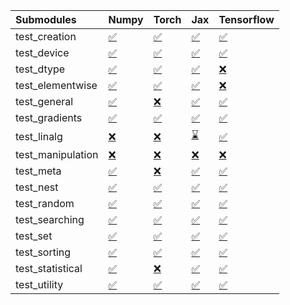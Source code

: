 | Submodules        | Numpy                                                                                                                           | Torch                                                                                                                           | Jax                                                                                                                             | Tensorflow                                                                                                                      |
|:------------------|:--------------------------------------------------------------------------------------------------------------------------------|:--------------------------------------------------------------------------------------------------------------------------------|:--------------------------------------------------------------------------------------------------------------------------------|:--------------------------------------------------------------------------------------------------------------------------------|
| test_creation     | <a href="https://github.com/unifyai/ivy/runs/7969168048?check_suite_focus=true" rel="noopener noreferrer" target="_blank">✅</a> | <a href="https://github.com/unifyai/ivy/runs/7969170171?check_suite_focus=true" rel="noopener noreferrer" target="_blank">✅</a> | <a href="https://github.com/unifyai/ivy/runs/7969172155?check_suite_focus=true" rel="noopener noreferrer" target="_blank">✅</a> | <a href="https://github.com/unifyai/ivy/runs/7969174066?check_suite_focus=true" rel="noopener noreferrer" target="_blank">✅</a> |
| test_device       | <a href="https://github.com/unifyai/ivy/runs/7969168184?check_suite_focus=true" rel="noopener noreferrer" target="_blank">✅</a> | <a href="https://github.com/unifyai/ivy/runs/7969170300?check_suite_focus=true" rel="noopener noreferrer" target="_blank">✅</a> | <a href="https://github.com/unifyai/ivy/runs/7969172261?check_suite_focus=true" rel="noopener noreferrer" target="_blank">✅</a> | <a href="https://github.com/unifyai/ivy/runs/7969174241?check_suite_focus=true" rel="noopener noreferrer" target="_blank">✅</a> |
| test_dtype        | <a href="https://github.com/unifyai/ivy/runs/7969168329?check_suite_focus=true" rel="noopener noreferrer" target="_blank">✅</a> | <a href="https://github.com/unifyai/ivy/runs/7969170440?check_suite_focus=true" rel="noopener noreferrer" target="_blank">✅</a> | <a href="https://github.com/unifyai/ivy/runs/7969172367?check_suite_focus=true" rel="noopener noreferrer" target="_blank">✅</a> | <a href="https://github.com/unifyai/ivy/runs/7969174348?check_suite_focus=true" rel="noopener noreferrer" target="_blank">❌</a> |
| test_elementwise  | <a href="https://github.com/unifyai/ivy/runs/7969168446?check_suite_focus=true" rel="noopener noreferrer" target="_blank">✅</a> | <a href="https://github.com/unifyai/ivy/runs/7969170561?check_suite_focus=true" rel="noopener noreferrer" target="_blank">✅</a> | <a href="https://github.com/unifyai/ivy/runs/7969172487?check_suite_focus=true" rel="noopener noreferrer" target="_blank">✅</a> | <a href="https://github.com/unifyai/ivy/runs/7969174491?check_suite_focus=true" rel="noopener noreferrer" target="_blank">❌</a> |
| test_general      | <a href="https://github.com/unifyai/ivy/runs/7969168559?check_suite_focus=true" rel="noopener noreferrer" target="_blank">✅</a> | <a href="https://github.com/unifyai/ivy/runs/7969170702?check_suite_focus=true" rel="noopener noreferrer" target="_blank">❌</a> | <a href="https://github.com/unifyai/ivy/runs/7969172594?check_suite_focus=true" rel="noopener noreferrer" target="_blank">✅</a> | <a href="https://github.com/unifyai/ivy/runs/7969174614?check_suite_focus=true" rel="noopener noreferrer" target="_blank">✅</a> |
| test_gradients    | <a href="https://github.com/unifyai/ivy/runs/7969168689?check_suite_focus=true" rel="noopener noreferrer" target="_blank">✅</a> | <a href="https://github.com/unifyai/ivy/runs/7969170807?check_suite_focus=true" rel="noopener noreferrer" target="_blank">✅</a> | <a href="https://github.com/unifyai/ivy/runs/7969172719?check_suite_focus=true" rel="noopener noreferrer" target="_blank">✅</a> | <a href="https://github.com/unifyai/ivy/runs/7969174755?check_suite_focus=true" rel="noopener noreferrer" target="_blank">✅</a> |
| test_linalg       | <a href="https://github.com/unifyai/ivy/runs/7969168814?check_suite_focus=true" rel="noopener noreferrer" target="_blank">❌</a> | <a href="https://github.com/unifyai/ivy/runs/7969170943?check_suite_focus=true" rel="noopener noreferrer" target="_blank">❌</a> | <a href="https://github.com/unifyai/ivy/runs/7969172822?check_suite_focus=true" rel="noopener noreferrer" target="_blank">⌛</a> | <a href="https://github.com/unifyai/ivy/runs/7969174912?check_suite_focus=true" rel="noopener noreferrer" target="_blank">✅</a> |
| test_manipulation | <a href="https://github.com/unifyai/ivy/runs/7969168915?check_suite_focus=true" rel="noopener noreferrer" target="_blank">❌</a> | <a href="https://github.com/unifyai/ivy/runs/7969171081?check_suite_focus=true" rel="noopener noreferrer" target="_blank">❌</a> | <a href="https://github.com/unifyai/ivy/runs/7969172944?check_suite_focus=true" rel="noopener noreferrer" target="_blank">❌</a> | <a href="https://github.com/unifyai/ivy/runs/7969175023?check_suite_focus=true" rel="noopener noreferrer" target="_blank">❌</a> |
| test_meta         | <a href="https://github.com/unifyai/ivy/runs/7969169049?check_suite_focus=true" rel="noopener noreferrer" target="_blank">✅</a> | <a href="https://github.com/unifyai/ivy/runs/7969171190?check_suite_focus=true" rel="noopener noreferrer" target="_blank">❌</a> | <a href="https://github.com/unifyai/ivy/runs/7969173058?check_suite_focus=true" rel="noopener noreferrer" target="_blank">✅</a> | <a href="https://github.com/unifyai/ivy/runs/7969175134?check_suite_focus=true" rel="noopener noreferrer" target="_blank">✅</a> |
| test_nest         | <a href="https://github.com/unifyai/ivy/runs/7969169172?check_suite_focus=true" rel="noopener noreferrer" target="_blank">✅</a> | <a href="https://github.com/unifyai/ivy/runs/7969171312?check_suite_focus=true" rel="noopener noreferrer" target="_blank">✅</a> | <a href="https://github.com/unifyai/ivy/runs/7969173186?check_suite_focus=true" rel="noopener noreferrer" target="_blank">✅</a> | <a href="https://github.com/unifyai/ivy/runs/7969175293?check_suite_focus=true" rel="noopener noreferrer" target="_blank">✅</a> |
| test_random       | <a href="https://github.com/unifyai/ivy/runs/7969169307?check_suite_focus=true" rel="noopener noreferrer" target="_blank">✅</a> | <a href="https://github.com/unifyai/ivy/runs/7969171430?check_suite_focus=true" rel="noopener noreferrer" target="_blank">✅</a> | <a href="https://github.com/unifyai/ivy/runs/7969173295?check_suite_focus=true" rel="noopener noreferrer" target="_blank">✅</a> | <a href="https://github.com/unifyai/ivy/runs/7969175462?check_suite_focus=true" rel="noopener noreferrer" target="_blank">✅</a> |
| test_searching    | <a href="https://github.com/unifyai/ivy/runs/7969169442?check_suite_focus=true" rel="noopener noreferrer" target="_blank">✅</a> | <a href="https://github.com/unifyai/ivy/runs/7969171539?check_suite_focus=true" rel="noopener noreferrer" target="_blank">✅</a> | <a href="https://github.com/unifyai/ivy/runs/7969173454?check_suite_focus=true" rel="noopener noreferrer" target="_blank">✅</a> | <a href="https://github.com/unifyai/ivy/runs/7969175608?check_suite_focus=true" rel="noopener noreferrer" target="_blank">✅</a> |
| test_set          | <a href="https://github.com/unifyai/ivy/runs/7969169605?check_suite_focus=true" rel="noopener noreferrer" target="_blank">✅</a> | <a href="https://github.com/unifyai/ivy/runs/7969171658?check_suite_focus=true" rel="noopener noreferrer" target="_blank">✅</a> | <a href="https://github.com/unifyai/ivy/runs/7969173555?check_suite_focus=true" rel="noopener noreferrer" target="_blank">✅</a> | <a href="https://github.com/unifyai/ivy/runs/7969175748?check_suite_focus=true" rel="noopener noreferrer" target="_blank">✅</a> |
| test_sorting      | <a href="https://github.com/unifyai/ivy/runs/7969169742?check_suite_focus=true" rel="noopener noreferrer" target="_blank">✅</a> | <a href="https://github.com/unifyai/ivy/runs/7969171783?check_suite_focus=true" rel="noopener noreferrer" target="_blank">✅</a> | <a href="https://github.com/unifyai/ivy/runs/7969173655?check_suite_focus=true" rel="noopener noreferrer" target="_blank">✅</a> | <a href="https://github.com/unifyai/ivy/runs/7969175885?check_suite_focus=true" rel="noopener noreferrer" target="_blank">✅</a> |
| test_statistical  | <a href="https://github.com/unifyai/ivy/runs/7969169882?check_suite_focus=true" rel="noopener noreferrer" target="_blank">✅</a> | <a href="https://github.com/unifyai/ivy/runs/7969171897?check_suite_focus=true" rel="noopener noreferrer" target="_blank">❌</a> | <a href="https://github.com/unifyai/ivy/runs/7969173783?check_suite_focus=true" rel="noopener noreferrer" target="_blank">✅</a> | <a href="https://github.com/unifyai/ivy/runs/7969176037?check_suite_focus=true" rel="noopener noreferrer" target="_blank">✅</a> |
| test_utility      | <a href="https://github.com/unifyai/ivy/runs/7969170053?check_suite_focus=true" rel="noopener noreferrer" target="_blank">✅</a> | <a href="https://github.com/unifyai/ivy/runs/7969172045?check_suite_focus=true" rel="noopener noreferrer" target="_blank">✅</a> | <a href="https://github.com/unifyai/ivy/runs/7969173903?check_suite_focus=true" rel="noopener noreferrer" target="_blank">✅</a> | <a href="https://github.com/unifyai/ivy/runs/7969176152?check_suite_focus=true" rel="noopener noreferrer" target="_blank">✅</a> |